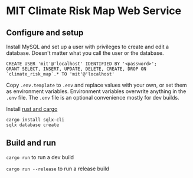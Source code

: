 # MIT Climate Risk Map Web Service

## Configure and setup

Install MySQL and set up a user with privileges to create and edit a database. Doesn't matter what you call the user or the database.

```
CREATE USER 'mit'@'localhost' IDENTIFIED BY '<password>';
GRANT SELECT, INSERT, UPDATE, DELETE, CREATE, DROP ON `climate_risk_map`.* TO 'mit'@'localhost'
```

Copy `.env.template` to `.env` and replace values with your own, or set them as environment variables. Environment variables overwrite anything in the `.env` file. The `.env` file is an optional convenience mostly for dev builds.


Install [rust and cargo](https://doc.rust-lang.org/cargo/getting-started/installation.html)

```
cargo install sqlx-cli
sqlx database create
```

## Build and run

`cargo run` to run a dev build

`cargo run --release` to run a release build